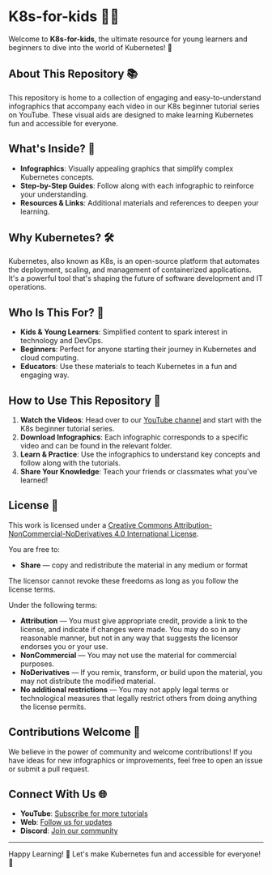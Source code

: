 # K8s-for-kids 🎨🚀

Welcome to **K8s-for-kids**, the ultimate resource for young learners and beginners to dive into the world of Kubernetes! 🌟

## About This Repository 📚

This repository is home to a collection of engaging and easy-to-understand infographics that accompany each video in our K8s beginner tutorial series on YouTube. These visual aids are designed to make learning Kubernetes fun and accessible for everyone.

## What's Inside? 🧐

- **Infographics**: Visually appealing graphics that simplify complex Kubernetes concepts.
- **Step-by-Step Guides**: Follow along with each infographic to reinforce your understanding.
- **Resources & Links**: Additional materials and references to deepen your learning.

## Why Kubernetes? 🛠️

Kubernetes, also known as K8s, is an open-source platform that automates the deployment, scaling, and management of containerized applications. It's a powerful tool that's shaping the future of software development and IT operations.

## Who Is This For? 🎯

- **Kids & Young Learners**: Simplified content to spark interest in technology and DevOps.
- **Beginners**: Perfect for anyone starting their journey in Kubernetes and cloud computing.
- **Educators**: Use these materials to teach Kubernetes in a fun and engaging way.

## How to Use This Repository 🚀

1. **Watch the Videos**: Head over to our [YouTube channel](https://www.youtube.com/channel/UCN4fELPxNvqoYlcfmgqlzCw) and start with the K8s beginner tutorial series.
2. **Download Infographics**: Each infographic corresponds to a specific video and can be found in the relevant folder.
3. **Learn & Practice**: Use the infographics to understand key concepts and follow along with the tutorials.
4. **Share Your Knowledge**: Teach your friends or classmates what you've learned!

## License 📜

This work is licensed under a [Creative Commons Attribution-NonCommercial-NoDerivatives 4.0 International License](https://creativecommons.org/licenses/by-nc-nd/4.0/).

You are free to:

- **Share** — copy and redistribute the material in any medium or format

The licensor cannot revoke these freedoms as long as you follow the license terms.

Under the following terms:

- **Attribution** — You must give appropriate credit, provide a link to the license, and indicate if changes were made. You may do so in any reasonable manner, but not in any way that suggests the licensor endorses you or your use.
- **NonCommercial** — You may not use the material for commercial purposes.
- **NoDerivatives** — If you remix, transform, or build upon the material, you may not distribute the modified material.
- **No additional restrictions** — You may not apply legal terms or technological measures that legally restrict others from doing anything the license permits.

## Contributions Welcome 🤝

We believe in the power of community and welcome contributions! If you have ideas for new infographics or improvements, feel free to open an issue or submit a pull request.

## Connect With Us 🌐

- **YouTube**: [Subscribe for more tutorials](https://www.youtube.com/channel/UCN4fELPxNvqoYlcfmgqlzCw)
- **Web**: [Follow us for updates](https://nimesha.online)
- **Discord**: [Join our community](https://discord.gg/rJ8S2nAE)

---

Happy Learning! 🎉 Let's make Kubernetes fun and accessible for everyone! 🚀
